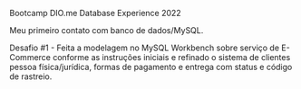 Bootcamp DIO.me Database Experience 2022

Meu primeiro contato com banco de dados/MySQL.

Desafio #1 - Feita a modelagem no MySQL Workbench sobre serviço de E-Commerce conforme as instruções iniciais e refinado o sistema de clientes pessoa física/jurídica, formas de pagamento e entrega com status e código de rastreio.
